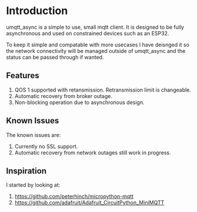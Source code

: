 # Introduction

umqtt_async is a simple to use, small mqtt client. It is designed to be fully asynchronous and used on constrained devices such as an ESP32.

To keep it simple and compatable with more usecases I have deisnged it so the network connectivity will be managed outside of umqtt_async and the status can be passed through if wanted.

## Features

1. QOS 1 supported with retansmission. Retransmission limit is changeable.
2. Automatic recovery from broker outage.
3. Non-blocking operation due to asynchronous design.

## Known Issues

The known issues are:
 1. Currently no SSL support.
 2. Automatic recovery from network outages still work in progress.

## Inspiration

I started by looking at:
 1. https://github.com/peterhinch/micropython-mqtt
 2. https://github.com/adafruit/Adafruit_CircuitPython_MiniMQTT
